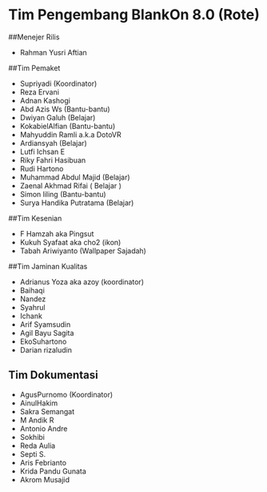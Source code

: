 # Tim Pengembang BlankOn 8.0 (Rote)

##Menejer Rilis
 * Rahman Yusri Aftian

##Tim Pemaket
 * Supriyadi (Koordinator)
 * Reza Ervani
 * Adnan Kashogi
 * Abd Azis Ws (Bantu-bantu)
 * Dwiyan Galuh (Belajar)
 * KokabielAlfian (Bantu-bantu)
 * Mahyuddin Ramli a.k.a DotoVR
 * Ardiansyah (Belajar)
 * Lutfi Ichsan E
 * Riky Fahri Hasibuan
 * Rudi Hartono
 * Muhammad Abdul Majid (Belajar)
 * Zaenal Akhmad Rifai ( Belajar )
 * Simon liling (Bantu-bantu)
 * Surya Handika Putratama (Belajar)
 
##Tim Kesenian
 * F Hamzah aka Pingsut
 * Kukuh Syafaat aka cho2 (ikon)
 * Tabah Ariwiyanto (Wallpaper Sajadah)

##Tim Jaminan Kualitas
 * Adrianus Yoza aka azoy (koordinator)
 * Baihaqi
 * Nandez
 * Syahrul
 * Ichank
 * Arif Syamsudin
 * Agil Bayu Sagita
 * EkoSuhartono
 * Darian rizaludin

## Tim Dokumentasi
 * AgusPurnomo (Koordinator)
 * AinulHakim
 * Sakra Semangat
 * M Andik R
 * Antonio Andre
 * Sokhibi
 * Reda Aulia
 * Septi S.
 * Aris Febrianto
 * Krida Pandu Gunata
 * Akrom Musajid
